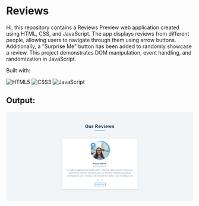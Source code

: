# Reviews
Hi, this repository contains a Reviews Preview web application created using HTML, CSS, and JavaScript. The app displays reviews from different people, allowing users to navigate through them using arrow buttons. Additionally, a "Surprise Me" button has been added to randomly showcase a review. This project demonstrates DOM manipulation, event handling, and randomization in JavaScript.

Built with:

![HTML5](https://img.shields.io/badge/html5-%23E34F26.svg?style=for-the-badge&logo=html5&logoColor=white) ![CSS3](https://img.shields.io/badge/css3-%231572B6.svg?style=for-the-badge&logo=css3&logoColor=white) ![JavaScript](https://img.shields.io/badge/javascript-%23323330.svg?style=for-the-badge&logo=javascript&logoColor=%23F7DF1E)

## Output:

![Output](./assets/output.jpg)